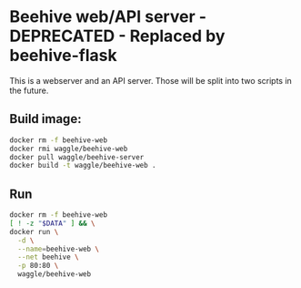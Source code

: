 
# Beehive web/API server - DEPRECATED - Replaced by beehive-flask
 

This is a webserver and an API server. Those will be split into two scripts in the future.


## Build image:
```bash
docker rm -f beehive-web
docker rmi waggle/beehive-web
docker pull waggle/beehive-server
docker build -t waggle/beehive-web .
```


## Run
```bash
docker rm -f beehive-web
[ ! -z "$DATA" ] && \
docker run \
  -d \
  --name=beehive-web \
  --net beehive \
  -p 80:80 \
  waggle/beehive-web
```
